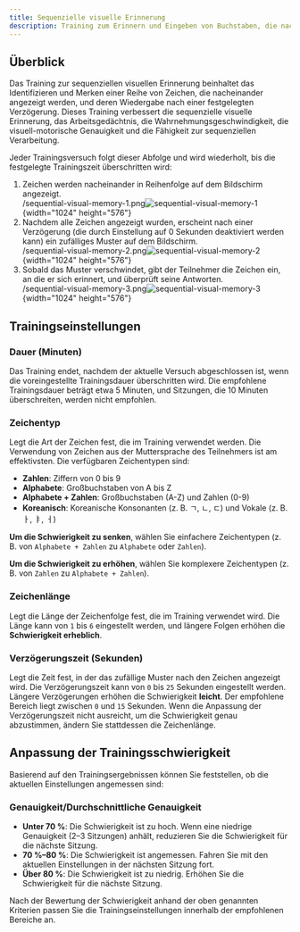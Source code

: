```yaml
---
title: Sequenzielle visuelle Erinnerung
description: Training zum Erinnern und Eingeben von Buchstaben, die nacheinander angezeigt werden
---
```


## Überblick

Das Training zur sequenziellen visuellen Erinnerung beinhaltet das Identifizieren und Merken einer Reihe von Zeichen, die nacheinander angezeigt werden, und deren Wiedergabe nach einer festgelegten Verzögerung. Dieses Training verbessert die sequenzielle visuelle Erinnerung, das Arbeitsgedächtnis, die Wahrnehmungsgeschwindigkeit, die visuell-motorische Genauigkeit und die Fähigkeit zur sequenziellen Verarbeitung.

Jeder Trainingsversuch folgt dieser Abfolge und wird wiederholt, bis die festgelegte Trainingszeit überschritten wird:

1. Zeichen werden nacheinander in Reihenfolge auf dem Bildschirm angezeigt.\
   /sequential-visual-memory-1.png![sequential-visual-memory-1](){width="1024" height="576"}
2. Nachdem alle Zeichen angezeigt wurden, erscheint nach einer Verzögerung (die durch Einstellung auf 0 Sekunden deaktiviert werden kann) ein zufälliges Muster auf dem Bildschirm.\
   /sequential-visual-memory-2.png![sequential-visual-memory-2](){width="1024" height="576"}
3. Sobald das Muster verschwindet, gibt der Teilnehmer die Zeichen ein, an die er sich erinnert, und überprüft seine Antworten.\
   /sequential-visual-memory-3.png![sequential-visual-memory-3](){width="1024" height="576"}

## Trainingseinstellungen

### Dauer (Minuten)

Das Training endet, nachdem der aktuelle Versuch abgeschlossen ist, wenn die voreingestellte Trainingsdauer überschritten wird. Die empfohlene Trainingsdauer beträgt etwa 5 Minuten, und Sitzungen, die 10 Minuten überschreiten, werden nicht empfohlen.

### Zeichentyp

Legt die Art der Zeichen fest, die im Training verwendet werden. Die Verwendung von Zeichen aus der Muttersprache des Teilnehmers ist am effektivsten. Die verfügbaren Zeichentypen sind:

- **Zahlen**: Ziffern von 0 bis 9
- **Alphabete**: Großbuchstaben von A bis Z
- **Alphabete + Zahlen**: Großbuchstaben (A-Z) und Zahlen (0-9)
- **Koreanisch**: Koreanische Konsonanten (z. B. ㄱ, ㄴ, ㄷ) und Vokale (z. B. ㅏ, ㅑ, ㅓ)

**Um die Schwierigkeit zu senken**, wählen Sie einfachere Zeichentypen (z. B. von `Alphabete + Zahlen` zu `Alphabete` oder `Zahlen`).

**Um die Schwierigkeit zu erhöhen**, wählen Sie komplexere Zeichentypen (z. B. von `Zahlen` zu `Alphabete + Zahlen`).

### Zeichenlänge

Legt die Länge der Zeichenfolge fest, die im Training verwendet wird. Die Länge kann von `1` bis `6` eingestellt werden, und längere Folgen erhöhen die **Schwierigkeit erheblich**.

### Verzögerungszeit (Sekunden)

Legt die Zeit fest, in der das zufällige Muster nach den Zeichen angezeigt wird. Die Verzögerungszeit kann von `0` bis `25` Sekunden eingestellt werden. Längere Verzögerungen erhöhen die Schwierigkeit **leicht**. Der empfohlene Bereich liegt zwischen `0` und `15` Sekunden. Wenn die Anpassung der Verzögerungszeit nicht ausreicht, um die Schwierigkeit genau abzustimmen, ändern Sie stattdessen die Zeichenlänge.

## Anpassung der Trainingsschwierigkeit

Basierend auf den Trainingsergebnissen können Sie feststellen, ob die aktuellen Einstellungen angemessen sind:

### Genauigkeit/Durchschnittliche Genauigkeit

- **Unter 70 %**: Die Schwierigkeit ist zu hoch. Wenn eine niedrige Genauigkeit (2–3 Sitzungen) anhält, reduzieren Sie die Schwierigkeit für die nächste Sitzung.
- **70 %–80 %**: Die Schwierigkeit ist angemessen. Fahren Sie mit den aktuellen Einstellungen in der nächsten Sitzung fort.
- **Über 80 %**: Die Schwierigkeit ist zu niedrig. Erhöhen Sie die Schwierigkeit für die nächste Sitzung.

Nach der Bewertung der Schwierigkeit anhand der oben genannten Kriterien passen Sie die Trainingseinstellungen innerhalb der empfohlenen Bereiche an.
